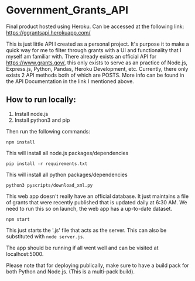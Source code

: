# Government_Grants_API

Final product hosted using Heroku. Can be accessed at the following link: https://ggrantsapi.herokuapp.com/

This is just little API I created as a personal project. It's purpose it to make a quick way for me to filter through grants with a UI and functionality that I myself am familiar with. There already exists an official API for https://www.grants.gov/, this only exists to serve as an practice of Node.js, Express.js, Python, Pandas, Heroku Development, etc. Currently, there only exists 2 API methods both of which are POSTS. More info can be found in the API Documentation in the link I mentioned above. 

## How to run locally: 

  1. Install node.js
  2. Install python3 and pip

Then run the following commands:

`npm install`

This will install all node.js packages/dependencies

`pip install -r requirements.txt`

This will install all python packages/dependencies

`python3 pyscripts/download_xml.py`

This web app doesn't really have an official database. It just maintains a file of grants that were recently published that is updated daily at 6:30 AM. We need to run this so on launch, the web app has a up-to-date dataset.

`npm start`

This just starts the '.js' file that acts as the server. This can also be substituted with `node server.js`.

The app should be running if all went well and can be visited at localhost:5000.

Please note that for deploying publically, make sure to have a build pack for both Python and Node.js. (This is a multi-pack build).
 

